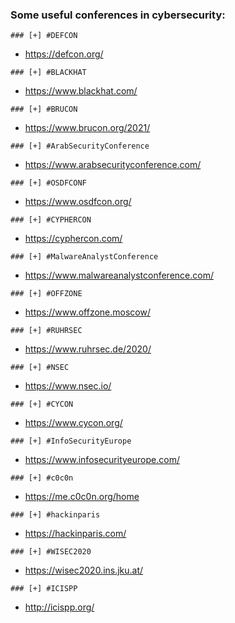 ### Some useful conferences in cybersecurity:

`### [+] #DEFCON`
- https://defcon.org/

`### [+] #BLACKHAT`
- https://www.blackhat.com/

`### [+] #BRUCON`
- https://www.brucon.org/2021/

`### [+] #ArabSecurityConference`
- https://www.arabsecurityconference.com/

`### [+] #OSDFCONF`
- https://www.osdfcon.org/

`### [+] #CYPHERCON`
- https://cyphercon.com/

`### [+] #MalwareAnalystConference`
- https://www.malwareanalystconference.com/

`### [+] #OFFZONE`
- https://www.offzone.moscow/

`### [+] #RUHRSEC`
- https://www.ruhrsec.de/2020/

`### [+] #NSEC`
- https://www.nsec.io/

`### [+] #CYCON`
- https://www.cycon.org/

`### [+] #InfoSecurityEurope`
- https://www.infosecurityeurope.com/

`### [+] #c0c0n`
- https://me.c0c0n.org/home

`### [+] #hackinparis`
- https://hackinparis.com/

`### [+] #WISEC2020`
- https://wisec2020.ins.jku.at/

`### [+] #ICISPP`
- http://icispp.org/
